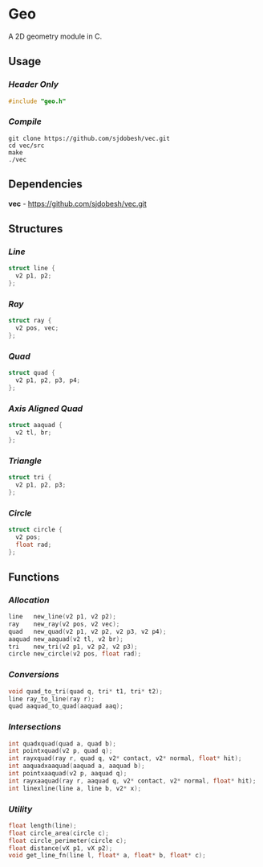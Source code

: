 # **Geo**
A 2D geometry module in C.

## Usage
### _Header Only_
```c
#include "geo.h"
```
### _Compile_
```
git clone https://github.com/sjdobesh/vec.git
cd vec/src
make
./vec
```

## Dependencies
**vec** - https://github.com/sjdobesh/vec.git

## Structures

### _Line_
```c
struct line {
  v2 p1, p2;
};
```
### _Ray_
```c
struct ray {
  v2 pos, vec;
};
```
### _Quad_
```c
struct quad {
  v2 p1, p2, p3, p4;
};
```
### _Axis Aligned Quad_
```c
struct aaquad {
  v2 tl, br;
};
```
### _Triangle_
```c
struct tri {
  v2 p1, p2, p3;
};
```
### _Circle_
```c
struct circle {
  v2 pos;
  float rad;
};
```

## Functions

### _Allocation_
```c
line   new_line(v2 p1, v2 p2);
ray    new_ray(v2 pos, v2 vec);
quad   new_quad(v2 p1, v2 p2, v2 p3, v2 p4);
aaquad new_aaquad(v2 tl, v2 br);
tri    new_tri(v2 p1, v2 p2, v2 p3);
circle new_circle(v2 pos, float rad);
```

### _Conversions_
```c
void quad_to_tri(quad q, tri* t1, tri* t2);
line ray_to_line(ray r);
quad aaquad_to_quad(aaquad aaq);
```

### _Intersections_
```c
int quadxquad(quad a, quad b);
int pointxquad(v2 p, quad q);
int rayxquad(ray r, quad q, v2* contact, v2* normal, float* hit);
int aaquadxaaquad(aaquad a, aaquad b);
int pointxaaquad(v2 p, aaquad q);
int rayxaaquad(ray r, aaquad q, v2* contact, v2* normal, float* hit);
int linexline(line a, line b, v2* x);
```

### _Utility_
```c
float length(line);
float circle_area(circle c);
float circle_perimeter(circle c);
float distance(vX p1, vX p2);
void get_line_fn(line l, float* a, float* b, float* c);
```
